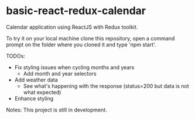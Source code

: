 # basic-react-redux-calendar

Calendar application using ReactJS with Redux toolkit.

To try it on your local machine clone this repository, open a command prompt on the folder where you cloned it and type 'npm start'.

TODOs:

- Fix styling issues when cycling months and years
  - Add month and year selectors
- Add weather data
  - See what's happening with the response (status=200 but data is not what expected)
- Enhance styling

Notes:
This project is still in development.
